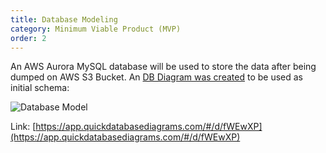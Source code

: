 ```yaml
---
title: Database Modeling
category: Minimum Viable Product (MVP)
order: 2
---
```


An AWS Aurora MySQL database will be used to store the data after being dumped on AWS S3 Bucket. An [DB Diagram was created](https://www.quickdatabasediagrams.com/) to be used as initial schema:

![Database Model](/images/DBDataModel.png)


Link: [https://app.quickdatabasediagrams.com/#/d/fWEwXP](https://app.quickdatabasediagrams.com/#/d/fWEwXP)
